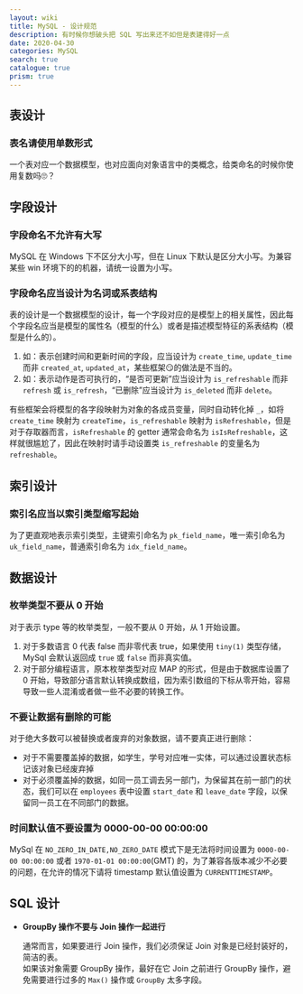 ```yaml
---
layout: wiki
title: MySQL - 设计规范
description: 有时候你想破头把 SQL 写出来还不如但是表建得好一点
date: 2020-04-30
categories: MySQL
search: true
catalogue: true
prism: true
---
```


## 表设计

### 表名请使用单数形式

一个表对应一个数据模型，也对应面向对象语言中的类概念，给类命名的时候你使用复数吗🙄？

## 字段设计

### 字段命名不允许有大写

MySQL 在 Windows 下不区分大小写，但在 Linux 下默认是区分大小写。为兼容某些 win 环境下的的机器，请统一设置为小写。

### 字段命名应当设计为名词或系表结构

表的设计是一个数据模型的设计，每一个字段对应的是模型上的相关属性，因此每个字段名应当是模型的属性名（模型的什么）或者是描述模型特征的系表结构（模型是什么的）。
1. 如：表示创建时间和更新时间的字段，应当设计为 `create_time`, `update_time` 而非 `created_at`, `updated_at`，某些框架😏的做法是不当的。
2. 如：表示动作是否可执行的，“是否可更新”应当设计为 `is_refreshable` 而非 `refresh` 或 `is_refresh`，“已删除”应当设计为 `is_deleted` 而非 `delete`。

有些框架会将模型的各字段映射为对象的各成员变量，同时自动转化掉 `_`，如将 `create_time` 映射为 `createTime`，`is_refreshable` 映射为 `isRefreshable`，但是对于存取器而言，`isRefreshable` 的 getter 通常会命名为 `isIsRefreshable`，这样就很尴尬了，因此在映射时请手动设置类 `is_refreshable` 的变量名为 `refreshable`。

## 索引设计

### 索引名应当以索引类型缩写起始

为了更直观地表示索引类型，主键索引命名为 `pk_field_name`，唯一索引命名为 `uk_field_name`，普通索引命名为 `idx_field_name`。

## 数据设计

### 枚举类型不要从 0 开始

对于表示 type 等的枚举类型，一般不要从 0 开始，从 1 开始设置。
1. 对于多数语言 0 代表 false 而非零代表 true，如果使用 `tiny(1)` 类型存储，MySql 会默认返回成 `true` 或 `false` 而非真实值。
2. 对于部分编程语言，原本枚举类型对应 MAP 的形式，但是由于数据库设置了 0 开始，导致部分语言默认转换成数组，因为索引数组的下标从零开始，容易导致一些人混淆或者做一些不必要的转换工作。

### 不要让数据有删除的可能

对于绝大多数可以被替换或者废弃的对象数据，请不要真正进行删除：
* 对于不需要覆盖掉的数据，如学生，学号对应唯一实体，可以通过设置状态标记该对象已经废弃掉
* 对于必须覆盖掉的数据，如同一员工调去另一部门，为保留其在前一部门的状态，我们可以在 `employees` 表中设置 `start_date` 和 `leave_date` 字段，以保留同一员工在不同部门的数据。

### 时间默认值不要设置为 0000-00-00 00:00:00

MySql 在 `NO_ZERO_IN_DATE,NO_ZERO_DATE` 模式下是无法将时间设置为 `0000-00-00 00:00:00` 或者 `1970-01-01 00:00:00`(GMT) 的，为了兼容各版本减少不必要的问题，在允许的情况下请将 timestamp 默认值设置为 `CURRENTTIMESTAMP`。

## SQL 设计

* **GroupBy 操作不要与 Join 操作一起进行**

    通常而言，如果要进行 Join 操作，我们必须保证 Join 对象是已经封装好的，简洁的表。  
    如果该对象需要 GroupBy 操作，最好在它 Join 之前进行 GroupBy 操作，避免需要进行过多的 `Max()` 操作或 `GroupBy` 太多字段。